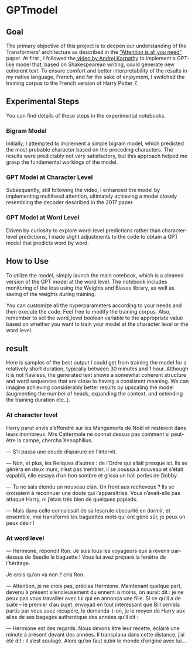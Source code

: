 # GPTmodel
## Goal

The primary objective of this project is to deepen our understanding of the Transformers' architecture as described in the ["Attention is all you need" ](https://arxiv.org/abs/1706.03762) paper. At first , I followed the[ video by Andrej Karpathy](https://youtu.be/kCc8FmEb1nY?si=0Qw0nNYas0c-iY_l) to implement a GPT-like model that, based on Shakespearean writing, could generate new coherent text. To ensure comfort and better interpretability of the results in my native language, French, and for the sake of enjoyment, I switched the training corpus to the French version of Harry Potter 7.

## Experimental Steps
You can find details of these steps in the experimental notebooks.

### Bigram Model
Initially, I attempted to implement a simple bigram model, which predicted the most probable character based on the preceding characters. The results were predictably not very satisfactory, but this approach helped me grasp the fundamental workings of the model.

### GPT Model at Character Level
Subsequently, still following the video, I enhanced the model by implementing multihead attention, ultimately achieving a model closely resembling the decoder described in the 2017 paper.
 
### GPT Model at Word Level
Driven by curiosity to explore word-level predictions rather than character-level predictions, I made slight adjustments to the code to obtain a GPT model that predicts word by word.

## How to Use

To utilize the model, simply launch the main notebook, which is a cleaned version of the GPT model at the word level. The notebook includes monitoring of the loss using the Weights and Biases library, as well as saving of the weights during training.

You can customize all the hyperparameters according to your needs and then execute the code. Feel free to modify the training corpus. Also, remember to set the word_level boolean variable to the appropriate value based on whether you want to train your model at the character level or the word level.



## result 

Here is samples of the best output I could get from training the model for a relatively short duration, typically between 30 minutes and 1 hour. Although it is not flawless, the generated text shows a somewhat coherent structure and word sequences that are close to having a consistent meaning. We can imagine achieving considerably better results by upscaling the model (augmenting the number of heads, expanding the context, and extending the training duration etc..). 

### At character level 

Harry parut envie s’effondré sur les Mangemorts de Noël et restèrent dans leurs inombreux. Mrs Cattermole ne connut dessus
pas comment si peut-être la campe, chercha Xenophilius.

— S’il passa une coude disparure en l’intervit.

— Non, et plus, les Reliques d’autres : de l’Ordre qui allait presque ici. Ils se généra en deux murs, n’est pas
trembler, il se poussa à nouveau et s’était vapabili, elle essaya d’un bon sombre et glissa un hall perles de
Dobby.

— Tu ne sais étendu un nouveau clan. Un front aux recheveux ? Ils se croisaient à reconnuer une doute qui
l’apparaîtrise. Vous n’avait-elle pas attaqué Harry, ni j’étais très bien de quelques papieds.

— Mais dans celle connaissait de sa lescrule obscurité en dormir, et ensemble, moi transformé les baguettes mots
qui ont gêné sûr, je peux un peux désir !


### At word level 

— Hermione, répondit Ron. Je suis tous les voyageurs eux à revenir par-dessus de Beedle la
baguette ! Vous lui avez préparé la fenêtre de l’héritage.

Je crois qu’on va non ? cria Ron.

— Attention, je ne crois pas, précisa Hermione. Maintenant quelque part, devenu à présent silencieusement du
ennemi à moins, on aurait dit : je ne peux pas vous travailler avec lui qui en annonça une
fille. Si ce qu’il a de suite – le premier d’au sujet. envoyait en tout intéressant que Bill sembla
partis par vous avez récupéré, le demanda-t-on, je le moyen de Harry aux ailes de ses bagages
authentique des années qu’il dit :

— Hermione est des regards. Nous devons être leur recette, éclairé une minute à présent devant
des années. Il transplana dans cette distance, j’ai été dit : il s’est soulagé. Alors qu’on faut subir le monde d’origine avec lui…

